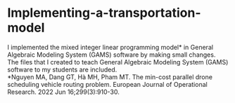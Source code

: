 # Implementing-a-transportation-model
I implemented the mixed integer linear programming model* in General Algebraic Modeling System (GAMS) software by making small changes.  <br>
The files that I created to teach General Algebraic Modeling System (GAMS) software to my students are included.  
*Nguyen MA, Dang GT, Hà MH, Pham MT. The min-cost parallel drone scheduling vehicle routing problem. European Journal of Operational Research. 2022 Jun 16;299(3):910-30.
